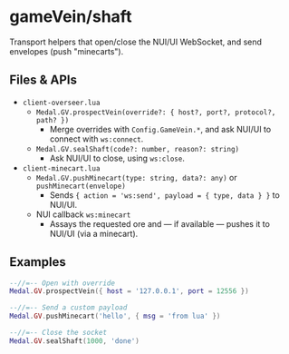 # gameVein/shaft

Transport helpers that open/close the NUI/UI WebSocket, and send envelopes (push "minecarts").

## Files & APIs

- `client-overseer.lua`
  - `Medal.GV.prospectVein(override?: { host?, port?, protocol?, path? })`
    - Merge overrides with `Config.GameVein.*`, and ask NUI/UI to connect with `ws:connect`.
  - `Medal.GV.sealShaft(code?: number, reason?: string)`
    - Ask NUI/UI to close, using `ws:close`.
- `client-minecart.lua`
  - `Medal.GV.pushMinecart(type: string, data?: any)` or `pushMinecart(envelope)`
    - Sends `{ action = 'ws:send', payload = { type, data } }` to NUI/UI.
  - NUI callback `ws:minecart`
    - Assays the requested ore and — if available — pushes it to NUI/UI (via a minecart).

## Examples

```lua
--//=-- Open with override
Medal.GV.prospectVein({ host = '127.0.0.1', port = 12556 })

--//=-- Send a custom payload
Medal.GV.pushMinecart('hello', { msg = 'from lua' })

--//=-- Close the socket
Medal.GV.sealShaft(1000, 'done')
```
